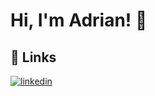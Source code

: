 
# Hi, I'm Adrian! 👋

## 🔗 Links
[![linkedin](https://content.linkedin.com/content/dam/me/business/en-us/amp/brand-site/v2/bg/LI-Bug.svg.original.svg)](https://www.linkedin.com/in/adrian-czesnowski)


